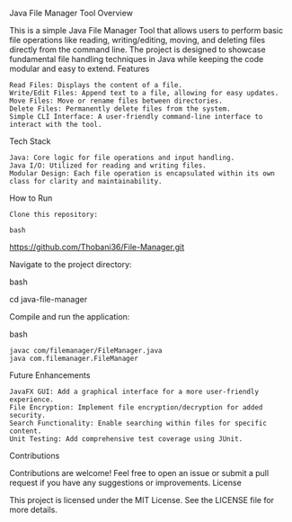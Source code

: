 Java File Manager Tool
Overview

This is a simple Java File Manager Tool that allows users to perform basic file operations like reading, writing/editing, moving, and deleting files directly from the command line. The project is designed to showcase fundamental file handling techniques in Java while keeping the code modular and easy to extend.
Features

    Read Files: Displays the content of a file.
    Write/Edit Files: Append text to a file, allowing for easy updates.
    Move Files: Move or rename files between directories.
    Delete Files: Permanently delete files from the system.
    Simple CLI Interface: A user-friendly command-line interface to interact with the tool.

Tech Stack

    Java: Core logic for file operations and input handling.
    Java I/O: Utilized for reading and writing files.
    Modular Design: Each file operation is encapsulated within its own class for clarity and maintainability.

How to Run

    Clone this repository:

    bash

https://github.com/Thobani36/File-Manager.git

Navigate to the project directory:

bash

cd java-file-manager

Compile and run the application:

bash

    javac com/filemanager/FileManager.java
    java com.filemanager.FileManager

Future Enhancements

    JavaFX GUI: Add a graphical interface for a more user-friendly experience.
    File Encryption: Implement file encryption/decryption for added security.
    Search Functionality: Enable searching within files for specific content.
    Unit Testing: Add comprehensive test coverage using JUnit.

Contributions

Contributions are welcome! Feel free to open an issue or submit a pull request if you have any suggestions or improvements.
License

This project is licensed under the MIT License. See the LICENSE file for more details.
